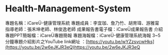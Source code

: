 # Health-Management-System

專題名稱：iCareÜ-健康管理系統
專題成員：李宜珈、詹乃竹、胡育瑋、游雅甯
指導老師：張禾坤老師、林俊逸老師
成果報告書電子檔：iCareÜ成果報告書
介紹專題PPT簡報檔：iCareÜ專題簡報
專題海報檔：iCareÜ-健康管理系統海報
3~5分鐘專題介紹影片之YouTube link網址 ：[https://youtu.be/wYZzsvcwHks](https://youtu.be/2w6eJKJR3eQ)https://youtu.be/2w6eJKJR3eQ
